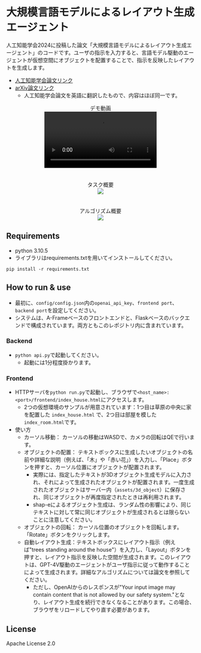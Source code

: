 # 大規模言語モデルによるレイアウト生成エージェント

人工知能学会2024に投稿した論文「大規模言語モデルによるレイアウト生成エージェント」のコードです。ユーザの指示を入力すると、言語モデル駆動のエージェントが仮想空間にオブジェクトを配置することで、指示を反映したレイアウトを生成します。

- [人工知能学会論文リンク](https://confit.atlas.jp/guide/event-img/jsai2024/2F4-GS-5-03/public/pdf?type=in)
- [arXiv論文リンク](https://arxiv.org/pdf/2405.08037)
    - 人工知能学会論文を英語に翻訳したもので、内容はほぼ同一です。

<div align="center">
    デモ動画<br>
    <video src="https://github.com/ckdjrkffz/layout-agent-jp/assets/129842419/c711c200-af9e-4dc6-a792-bc23578f1dd5">
</div>
<br><br>

<div align="center">
    タスク概要<br>
    <img src="https://github.com/ckdjrkffz/layout-agent-jp/assets/129842419/970a6d8c-daf2-4f84-a0d3-288edadddbd">
</div>
<br><br>

<div align="center">
    アルゴリズム概要<br>
    <img src="https://github.com/ckdjrkffz/layout-agent-jp/assets/129842419/06af82a7-fdfc-4893-a01e-db9faeca7e01">
</div>


## Requirements

- python 3.10.5
- ライブラリはrequirements.txtを用いてインストールしてください。
```
pip install -r requirements.txt
```

## How to run & use

- 最初に、`config/config.json`内の`openai_api_key`、`frontend port`、`backend port`を設定してください。
- システムは、A-Frameベースのフロントエンドと、Flaskベースのバックエンドで構成されています。両方ともこのレポジトリ内に含まれています。

### Backend

- `python api.py`で起動してください。
    - 起動には1分程度掛かります。

### Frontend

- HTTPサーバを`python run.py`で起動し、ブラウザで`<host_name>:<port>/frontend/index_house.html`にアクセスします。
    - 2つの仮想環境のサンプルが用意されています：1つ目は草原の中央に家を配置した `index_house.html` で、2つ目は部屋を模した `index_room.html`です。
- 使い方
    - カーソル移動： カーソルの移動はWASDで、カメラの回転はQEで行います。
    - オブジェクトの配置： テキストボックスに生成したいオブジェクトの名前や詳細な説明（例えば、「木」や「赤い花」）を入力し、「Place」ボタンを押すと、カーソル位置にオブジェクトが配置されます。
        - 実際には、指定したテキストが3Dオブジェクト生成モデルに入力され、それによって生成されたオブジェクトが配置されます。一度生成されたオブジェクトはサーバー内（`assets/3d_object`）に保存され、同じオブジェクトが再度指定されたときは再利用されます。
        - shap-eによるオブジェクト生成は、ランダム性の影響により、同じテキストに対して常に同じオブジェクトが生成されるとは限らないことに注意してください。
    - オブジェクトの回転： カーソル位置のオブジェクトを回転します。「Rotate」ボタンをクリックします。
    - 自動レイアウト生成：テキストボックスにレイアウト指示（例えば"trees standing around the house"）を入力し、「Layout」ボタンを押すと、レイアウト指示を反映した空間が生成されます。このレイアウトは、GPT-4V駆動のエージェントがユーザ指示に従って動作することによって生成されます。詳細なアルゴリズムについては論文を参照してください。
        - ただし、OpenAIからのレスポンスが"Your input image may contain content that is not allowed by our safety system."となり、レイアウト生成を続行できなくなることがあります。この場合、ブラウザをリロードしてやり直す必要があります。

## License
Apache License 2.0